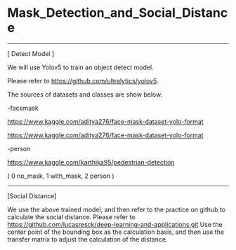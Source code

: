 # Mask_Detection_and_Social_Distance


---------------------------------------------------------------------------------------------------

  
[ Detect Model ]


We will use Yolov5 to train an object detect model.

Please refer to https://github.com/ultralytics/yolov5.

The sources of datasets and classes are show below. 

<Data source>


-facemask

https://www.kaggle.com/aditya276/face-mask-dataset-yolo-format
  
https://www.kaggle.com/aditya276/face-mask-dataset-yolo-format

-person

https://www.kaggle.com/karthika95/pedestrian-detection

<classes>
( 0 no_mask, 1 with_mask, 2 person )

---------------------------------------------------------------------------------------------------

  
[Social Distance]

We use the above trained model, and then refer to the practice on github to calculate the social distance. 
Please refer to https://github.com/lucasresck/deep-learning-and-applications.git
Use the center point of the bounding box as the calculation basis, and then use the transfer matrix to adjust the calculation of the distance.

